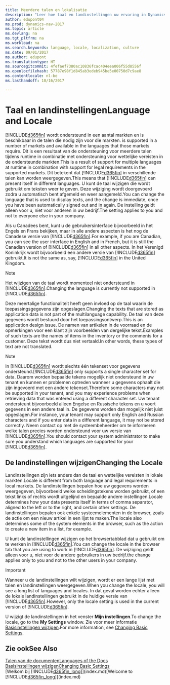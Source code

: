 ```yaml
---
title: Meerdere talen en lokalisatie
description: "Leer hoe taal en landinstellingen uw ervaring in Dynamics NAV beïnvloeden."
author: edupont04
ms.prod: dynamics-nav-2017
ms.topic: article
ms.devlang: na
ms.tgt_pltfrm: na
ms.workload: na
ms.search.keywords: language, locale, localization, culture
ms.date: 09/01/2017
ms.author: edupont
ms.translationtype: HT
ms.sourcegitcommit: 4fefaef7380ac10836fcac404eea006f55d8556f
ms.openlocfilehash: 57787e98f1d845ab3edeb945be5e00750d7c9ae8
ms.contentlocale: nl-be
ms.lasthandoff: 10/16/2017

---
```

# <a name="language-and-locale"></a><span data-ttu-id="9e064-103">Taal en landinstellingen</span><span class="sxs-lookup"><span data-stu-id="9e064-103">Language and Locale</span></span>
[!INCLUDE[d365fin](includes/d365fin_md.md)]<span data-ttu-id="9e064-104"> wordt ondersteund in een aantal markten en is beschikbaar in de talen die nodig zijn voor die markten.</span><span class="sxs-lookup"><span data-stu-id="9e064-104"> is supported in a number of markets and available in the languages that those markets require.</span></span> <span data-ttu-id="9e064-105">Dit is een resultaat van de ondersteuning voor meerdere talen tijdens runtime in combinatie met ondersteuning voor wettelijke vereisten in de ondersteunde markten.</span><span class="sxs-lookup"><span data-stu-id="9e064-105">This is a result of support for multiple languages at runtime in combination with support for legal requirements in the supported markets.</span></span> <span data-ttu-id="9e064-106">Dit betekent dat [!INCLUDE[d365fin](includes/d365fin_md.md)] in verschillende talen kan worden weergegeven.</span><span class="sxs-lookup"><span data-stu-id="9e064-106">This means that [!INCLUDE[d365fin](includes/d365fin_md.md)] can present itself in different languages.</span></span> <span data-ttu-id="9e064-107">U kunt de taal wijzigen die wordt gebruikt om teksten weer te geven. Deze wijziging wordt doorgevoerd zodra u automatisch bent afgemeld en weer aangemeld.</span><span class="sxs-lookup"><span data-stu-id="9e064-107">You can change the language that is used to display texts, and the change is immediate, once you have been automatically signed out and in again.</span></span> <span data-ttu-id="9e064-108">De instelling geldt alleen voor u, niet voor anderen in uw bedrijf.</span><span class="sxs-lookup"><span data-stu-id="9e064-108">The setting applies to you and not to everyone else in your company.</span></span>  

<span data-ttu-id="9e064-109">Als u Canadees bent, kunt u de gebruikersinterface bijvoorbeeld in het Engels en Frans bekijken, maar in alle andere aspecten is het nog de Canadese versie van [!INCLUDE[d365fin](includes/d365fin_md.md)].</span><span class="sxs-lookup"><span data-stu-id="9e064-109">For example, if you are Canadian, you can see the user interface in English and in French, but it is still the Canadian version of [!INCLUDE[d365fin](includes/d365fin_md.md)] in all other aspects.</span></span> <span data-ttu-id="9e064-110">In het Verenigd Koninkrijk wordt bijvoorbeeld een andere versie van [!INCLUDE[d365fin](includes/d365fin_md.md)] gebruikt.</span><span class="sxs-lookup"><span data-stu-id="9e064-110">It is not the same as, say, [!INCLUDE[d365fin](includes/d365fin_md.md)] in the United Kingdom.</span></span>  

> [!NOTE]  
>  <span data-ttu-id="9e064-111">Het wijzigen van de taal wordt momenteel niet ondersteund in [!INCLUDE[d365fin](includes/d365fin_md.md)].</span><span class="sxs-lookup"><span data-stu-id="9e064-111">Changing the language is currently not supported in [!INCLUDE[d365fin](includes/d365fin_md.md)].</span></span>

<span data-ttu-id="9e064-112">Deze meertalige functionaliteit heeft geen invloed op de taal waarin de toepassingsgegevens zijn opgeslagen.</span><span class="sxs-lookup"><span data-stu-id="9e064-112">Changing the texts that are stored as application data is not part of the multilanguage capability.</span></span> <span data-ttu-id="9e064-113">De taal van deze gegevens wordt bestuurd door het toepassingsontwerp.</span><span class="sxs-lookup"><span data-stu-id="9e064-113">This is an application design issue.</span></span> <span data-ttu-id="9e064-114">De namen van artikelen in de voorraad en de opmerkingen voor een klant zijn voorbeelden van dergelijke tekst.</span><span class="sxs-lookup"><span data-stu-id="9e064-114">Examples of such texts are the names of items in the inventory or the comments for a customer.</span></span> <span data-ttu-id="9e064-115">Deze tekst wordt dus niet vertaald.</span><span class="sxs-lookup"><span data-stu-id="9e064-115">In other words, these types of text are not translated.</span></span>  

> [!NOTE]  
>  <span data-ttu-id="9e064-116">In [!INCLUDE[d365fin](includes/d365fin_md.md)] wordt slechts één tekenset voor gegevens ondersteund.</span><span class="sxs-lookup"><span data-stu-id="9e064-116">[!INCLUDE[d365fin](includes/d365fin_md.md)] only supports a single character set for data.</span></span> <span data-ttu-id="9e064-117">Daarom worden bepaalde tekens mogelijk niet ondersteund in uw tenant en kunnen er problemen optreden wanneer u gegevens ophaalt die zijn ingevoerd met een andere tekenset.</span><span class="sxs-lookup"><span data-stu-id="9e064-117">Therefore some characters may not be supported in your tenant, and you may experience problems when retrieving data that was entered using a different character set.</span></span> <span data-ttu-id="9e064-118">Uw tenant ondersteunt bijvoorbeeld alleen Engelse en Russische tekens en u voert gegevens in een andere taal in. De gegevens worden dan mogelijk niet juist opgeslagen.</span><span class="sxs-lookup"><span data-stu-id="9e064-118">For instance, your tenant may support only English and Russian characters and if you enter data in a different language, it may not be stored correctly.</span></span> <span data-ttu-id="9e064-119">Neem contact op met de systeembeheerder om te informeren welke talen precies worden ondersteund voor uw versie van [!INCLUDE[d365fin](includes/d365fin_md.md)].</span><span class="sxs-lookup"><span data-stu-id="9e064-119">You should contact your system administrator to make sure you understand which languages are supported for your [!INCLUDE[d365fin](includes/d365fin_md.md)].</span></span>  

## <a name="changing-the-locale"></a><span data-ttu-id="9e064-120">De landinstellingen wijzigen</span><span class="sxs-lookup"><span data-stu-id="9e064-120">Changing the Locale</span></span>
<span data-ttu-id="9e064-121">Landinstellingen zijn iets anders dan de taal en wettelijke vereisten in lokale markten.</span><span class="sxs-lookup"><span data-stu-id="9e064-121">Locale is different from both language and legal requirements in local markets.</span></span> <span data-ttu-id="9e064-122">De landinstellingen bepalen hoe uw gegevens worden weergegeven, bijvoorbeeld welke scheidingstekens worden gebruikt, of een tekst links of rechts wordt uitgelijnd en bepaalde andere instellingen.</span><span class="sxs-lookup"><span data-stu-id="9e064-122">Locale determines how your data presents itself in terms of comma separator, aligned to the left or to the right, and certain other settings.</span></span> <span data-ttu-id="9e064-123">De landinstellingen bepalen ook enkele systeemelementen in de browser, zoals de actie om een nieuw artikel in een lijst te maken.</span><span class="sxs-lookup"><span data-stu-id="9e064-123">The locale also determines some of the system elements in the browser, such as the action to create a new item in a list, for example.</span></span>  

<span data-ttu-id="9e064-124">U kunt de landinstellingen wijzigen op het browsertabblad dat u gebruikt om te werken in [!INCLUDE[d365fin](includes/d365fin_md.md)].</span><span class="sxs-lookup"><span data-stu-id="9e064-124">You can change the locale in the browser tab that you are using to work in [!INCLUDE[d365fin](includes/d365fin_md.md)].</span></span> <span data-ttu-id="9e064-125">De wijziging geldt alleen voor u, niet voor de andere gebruikers in uw bedrijf.</span><span class="sxs-lookup"><span data-stu-id="9e064-125">the change applies only to you and not to the other users in your company.</span></span>  

> [!IMPORTANT]  
>  <span data-ttu-id="9e064-126">Wanneer u de landinstellingen wilt wijzigen, wordt er een lange lijst met talen en landinstellingen weergegeven.</span><span class="sxs-lookup"><span data-stu-id="9e064-126">When you change the locale, you will see a long list of languages and locales.</span></span> <span data-ttu-id="9e064-127">In dat geval worden echter alleen de lokale landinstellingen gebruikt in de huidige versie van [!INCLUDE[d365fin](includes/d365fin_md.md)].</span><span class="sxs-lookup"><span data-stu-id="9e064-127">However, only the locale setting is used in the current version of [!INCLUDE[d365fin](includes/d365fin_md.md)].</span></span>  

<span data-ttu-id="9e064-128">U wijzigt de landinstellingen in het venster **Mijn instellingen**.</span><span class="sxs-lookup"><span data-stu-id="9e064-128">To change the locale, go to the **My Settings** window.</span></span> <span data-ttu-id="9e064-129">Zie voor meer informatie [Basisinstellingen wijzigen](ui-change-basic-settings.md).</span><span class="sxs-lookup"><span data-stu-id="9e064-129">For more information, see [Changing Basic Settings](ui-change-basic-settings.md).</span></span>  

## <a name="see-also"></a><span data-ttu-id="9e064-130">Zie ook</span><span class="sxs-lookup"><span data-stu-id="9e064-130">See Also</span></span>  
[<span data-ttu-id="9e064-131">Talen van de documenten</span><span class="sxs-lookup"><span data-stu-id="9e064-131">Languages of the Docs</span></span>](about-languages.md)  
[<span data-ttu-id="9e064-132">Basisinstellingen wijzigen</span><span class="sxs-lookup"><span data-stu-id="9e064-132">Changing Basic Settings</span></span>](ui-change-basic-settings.md)  
<span data-ttu-id="9e064-133">[Welkom bij [!INCLUDE[d365fin_long](includes/d365fin_long_md.md)]](index.md)</span><span class="sxs-lookup"><span data-stu-id="9e064-133">[Welcome to [!INCLUDE[d365fin_long](includes/d365fin_long_md.md)]](index.md)</span></span>  

